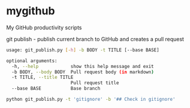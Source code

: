 mygithub
========

My GitHub productivity scripts

git publish  - publish current branch to GitHub and creates a pull request

```bash
usage: git_publish.py [-h] -b BODY -t TITLE [--base BASE]

optional arguments:
  -h, --help            show this help message and exit
  -b BODY, --body BODY  Pull request body (in markdown)
  -t TITLE, --title TITLE
                        Pull request title
  --base BASE           Base branch
```

```bash
python git_publish.py -t 'gitignore' -b '## Check in gitignore'
```
